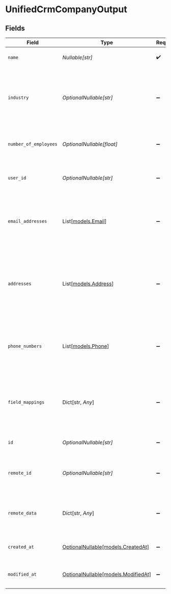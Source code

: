 # UnifiedCrmCompanyOutput


## Fields

| Field                                                                                                         | Type                                                                                                          | Required                                                                                                      | Description                                                                                                   | Example                                                                                                       |
| ------------------------------------------------------------------------------------------------------------- | ------------------------------------------------------------------------------------------------------------- | ------------------------------------------------------------------------------------------------------------- | ------------------------------------------------------------------------------------------------------------- | ------------------------------------------------------------------------------------------------------------- |
| `name`                                                                                                        | *Nullable[str]*                                                                                               | :heavy_check_mark:                                                                                            | The name of the company                                                                                       | Acme                                                                                                          |
| `industry`                                                                                                    | *OptionalNullable[str]*                                                                                       | :heavy_minus_sign:                                                                                            | The industry of the company. Authorized values can be found in the Industry enum.                             | ACCOUNTING                                                                                                    |
| `number_of_employees`                                                                                         | *OptionalNullable[float]*                                                                                     | :heavy_minus_sign:                                                                                            | The number of employees of the company                                                                        | 10                                                                                                            |
| `user_id`                                                                                                     | *OptionalNullable[str]*                                                                                       | :heavy_minus_sign:                                                                                            | The UUID of the user who owns the company                                                                     | 801f9ede-c698-4e66-a7fc-48d19eebaa4f                                                                          |
| `email_addresses`                                                                                             | List[[models.Email](../models/email.md)]                                                                      | :heavy_minus_sign:                                                                                            | The email addresses of the company                                                                            | [<br/>{<br/>"email_address": "acme@gmail.com",<br/>"email_address_type": "WORK"<br/>}<br/>]                   |
| `addresses`                                                                                                   | List[[models.Address](../models/address.md)]                                                                  | :heavy_minus_sign:                                                                                            | The addresses of the company                                                                                  | [<br/>{<br/>"street_1": "5th Avenue",<br/>"city": "New York",<br/>"state": "NY",<br/>"country": "USA",<br/>"address_type": "WORK"<br/>}<br/>] |
| `phone_numbers`                                                                                               | List[[models.Phone](../models/phone.md)]                                                                      | :heavy_minus_sign:                                                                                            | The phone numbers of the company                                                                              | [<br/>{<br/>"phone_number": "+33660606067",<br/>"phone_type": "WORK"<br/>}<br/>]                              |
| `field_mappings`                                                                                              | Dict[str, *Any*]                                                                                              | :heavy_minus_sign:                                                                                            | The custom field mappings of the company between the remote 3rd party & Panora                                | {<br/>"fav_dish": "broccoli",<br/>"fav_color": "red"<br/>}                                                    |
| `id`                                                                                                          | *OptionalNullable[str]*                                                                                       | :heavy_minus_sign:                                                                                            | The UUID of the company                                                                                       | 801f9ede-c698-4e66-a7fc-48d19eebaa4f                                                                          |
| `remote_id`                                                                                                   | *OptionalNullable[str]*                                                                                       | :heavy_minus_sign:                                                                                            | The id of the company in the context of the Crm 3rd Party                                                     | id_1                                                                                                          |
| `remote_data`                                                                                                 | Dict[str, *Any*]                                                                                              | :heavy_minus_sign:                                                                                            | The remote data of the company in the context of the Crm 3rd Party                                            | {<br/>"fav_dish": "broccoli",<br/>"fav_color": "red"<br/>}                                                    |
| `created_at`                                                                                                  | [OptionalNullable[models.CreatedAt]](../models/createdat.md)                                                  | :heavy_minus_sign:                                                                                            | The created date of the object                                                                                | 2024-10-01T12:00:00Z                                                                                          |
| `modified_at`                                                                                                 | [OptionalNullable[models.ModifiedAt]](../models/modifiedat.md)                                                | :heavy_minus_sign:                                                                                            | The modified date of the object                                                                               | 2024-10-01T12:00:00Z                                                                                          |